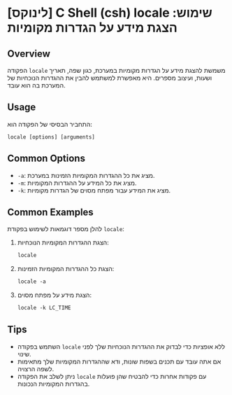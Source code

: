 # [לינוקס] C Shell (csh) locale שימוש: הצגת מידע על הגדרות מקומיות

## Overview
הפקודה `locale` משמשת להצגת מידע על הגדרות מקומיות במערכת, כגון שפה, תאריך ושעות, ועיצוב מספרים. היא מאפשרת למשתמש להבין את ההגדרות הנוכחיות של המערכת בה הוא עובד.

## Usage
התחביר הבסיסי של הפקודה הוא:
```
locale [options] [arguments]
```

## Common Options
- `-a`: מציג את כל ההגדרות המקומיות הזמינות במערכת.
- `-m`: מציג את כל המידע על ההגדרות המקומיות.
- `-k`: מציג את המידע עבור מפתח מסוים של הגדרות מקומיות.

## Common Examples
להלן מספר דוגמאות לשימוש בפקודת `locale`:

1. הצגת ההגדרות המקומיות הנוכחיות:
   ```csh
   locale
   ```

2. הצגת כל ההגדרות המקומיות הזמינות:
   ```csh
   locale -a
   ```

3. הצגת מידע על מפתח מסוים:
   ```csh
   locale -k LC_TIME
   ```

## Tips
- השתמש בפקודה `locale` ללא אופציות כדי לבדוק את ההגדרות הנוכחיות שלך לפני שינוי.
- אם אתה עובד עם תכנים בשפות שונות, ודא שההגדרות המקומיות שלך מתאימות לשפה הרצויה.
- ניתן לשלב את הפקודה `locale` עם פקודות אחרות כדי להבטיח שהן פועלות בהגדרות המקומיות הנכונות.